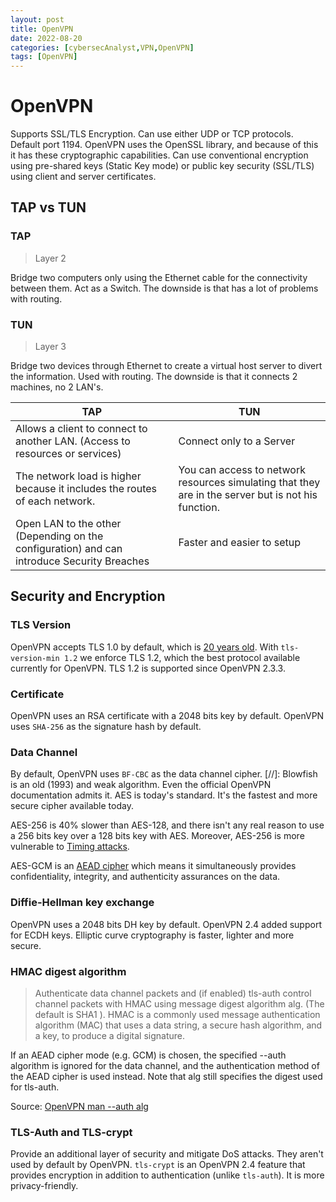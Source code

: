 ```yaml
---
layout: post
title: OpenVPN
date: 2022-08-20
categories: [cybersecAnalyst,VPN,OpenVPN]
tags: [OpenVPN]
---
```


# OpenVPN
Supports SSL/TLS Encryption. Can use either UDP or TCP protocols. Default port 1194.
OpenVPN uses the OpenSSL library, and because of this it has these cryptographic capabilities.
Can use conventional encryption using pre-shared keys (Static Key mode) or public key security (SSL/TLS) using client and server certificates.

## TAP vs TUN
### TAP
> Layer 2

Bridge two computers only using the Ethernet cable for the connectivity between them. Act as a Switch. The downside is that has a lot of problems with routing.

### TUN
> Layer 3

Bridge two devices through Ethernet to create a virtual host server to divert the information. Used with routing. The downside is that it connects 2 machines, no 2 LAN's.

| **TAP** | **TUN** |
| --- | --- |
| Allows a client to connect to another LAN. (Access to resources or services) | Connect only to a Server |
| The network load is higher because it includes the routes of each network.  | You can access to network resources simulating that they are in the server but is not his function.|
| Open LAN to the other (Depending on the configuration) and can introduce Security Breaches | Faster and easier to setup |

## Security and Encryption
### TLS Version
OpenVPN accepts TLS 1.0 by default, which is [20 years old](https://en.wikipedia.org/wiki/Transport_Layer_Security#TLS_1.0).
With `tls-version-min 1.2` we enforce TLS 1.2, which the best protocol available currently for OpenVPN. TLS 1.2 is supported since OpenVPN 2.3.3.

### Certificate
OpenVPN uses an RSA certificate with a 2048 bits key by default.
OpenVPN uses `SHA-256` as the signature hash by default.

### Data Channel
By default, OpenVPN uses `BF-CBC` as the data channel cipher.
[//]: Blowfish is an old (1993) and weak algorithm. Even the official OpenVPN documentation admits it.
AES is today's standard. It's the fastest and more secure cipher available today.

AES-256 is 40% slower than AES-128, and there isn't any real reason to use a 256 bits key over a 128 bits key with AES. Moreover, AES-256 is more vulnerable to [Timing attacks](https://en.wikipedia.org/wiki/Timing_attack).

AES-GCM is an [AEAD cipher](https://en.wikipedia.org/wiki/Authenticated_encryption) which means it simultaneously provides confidentiality, integrity, and authenticity assurances on the data.

### Diffie-Hellman key exchange
OpenVPN uses a 2048 bits DH key by default.
OpenVPN 2.4 added support for ECDH keys. Elliptic curve cryptography is faster, lighter and more secure.

### HMAC digest algorithm
> Authenticate data channel packets and (if enabled) tls-auth control channel packets with HMAC using message digest algorithm alg. (The default is SHA1 ). HMAC is a commonly used message authentication algorithm (MAC) that uses a data string, a secure hash algorithm, and a key, to produce a digital signature.
>
 If an AEAD cipher mode (e.g. GCM) is chosen, the specified --auth 
 algorithm is ignored for the data channel, and the authentication method 
 of the AEAD cipher is used instead. Note that alg still specifies the digest 
 used for tls-auth.

Source: [OpenVPN man --auth alg](https://community.openvpn.net/openvpn/wiki/Openvpn24ManPage)

### TLS-Auth and TLS-crypt
Provide an additional layer of security and mitigate DoS attacks. They aren't used by default by OpenVPN.
`tls-crypt` is an OpenVPN 2.4 feature that provides encryption in addition to authentication (unlike `tls-auth`). It is more privacy-friendly.
